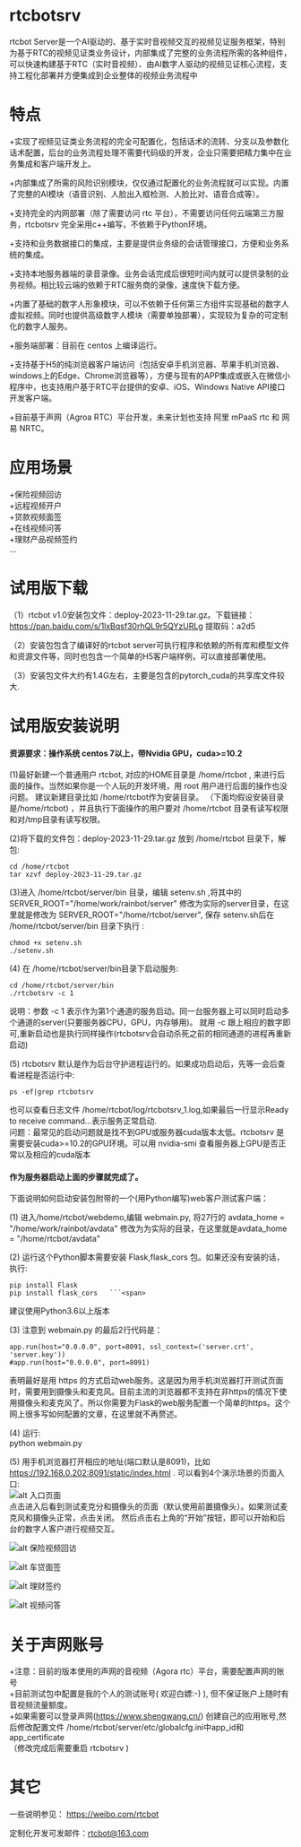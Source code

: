 # rtcbotsrv
rtcbot Server是一个AI驱动的、基于实时音视频交互的视频见证服务框架，特别为基于RTC的视频见证类业务设计，内部集成了完整的业务流程所需的各种组件，可以快速构建基于RTC（实时音视频）、由AI数字人驱动的视频见证核心流程，支持工程化部署并方便集成到企业整体的视频业务流程中

# 特点
+实现了视频见证类业务流程的完全可配置化，包括话术的流转、分支以及参数化话术配置，后台的业务流程处理不需要代码级的开发，企业只需要把精力集中在业务集成和客户端开发上。  

+内部集成了所需的风险识别模块，仅仅通过配置化的业务流程就可以实现。内置了完整的AI模块（语音识别、人脸出入框检测、人脸比对、语音合成等）。  

+支持完全的内网部署（除了需要访问 rtc 平台），不需要访问任何云端第三方服务，rtcbotsrv 完全采用c++编写，不依赖于Python环境。  

+支持和业务数据接口的集成，主要是提供业务级的会话管理接口，方便和业务系统的集成。  

+支持本地服务器端的录音录像。业务会话完成后很短时间内就可以提供录制的业务视频。相比较云端的依赖于RTC服务商的录像，速度快下载方便。  

+内置了基础的数字人形象模块，可以不依赖于任何第三方组件实现基础的数字人虚拟视频。同时也提供高级数字人模块（需要单独部署），实现较为复杂的可定制化的数字人服务。  

+服务端部署：目前在 centos 上编译运行。  

+支持基于H5的纯浏览器客户端访问（包括安卓手机浏览器、苹果手机浏览器、windows上的Edge、Chrome浏览器等），方便与现有的APP集成或嵌入在微信小程序中，也支持用户基于RTC平台提供的安卓、iOS、Windows Native API接口开发客户端。  

+目前基于声网（Agroa RTC）平台开发，未来计划也支持 阿里 mPaaS rtc 和 网易 NRTC。  

# 应用场景
+保险视频回访  
+远程视频开户  
+贷款视频面签  
+在线视频问答  
+理财产品视频签约  
...  

# 试用版下载

（1）rtcbot v1.0安装包文件：deploy-2023-11-29.tar.gz。下载链接：https://pan.baidu.com/s/1lxBqsf30rhQL9r5QYzURLg 提取码：a2d5

（2）安装包包含了编译好的rtcbot server可执行程序和依赖的所有库和模型文件和资源文件等，同时也包含一个简单的H5客户端样例，可以直接部署使用。

（3）安装包文件大约有1.4G左右，主要是包含的pytorch_cuda的共享库文件较大.

# 试用版安装说明

#### 资源要求：操作系统 centos 7以上，带Nvidia GPU，cuda>=10.2    

(1)最好新建一个普通用户 rtcbot, 对应的HOME目录是 /home/rtcbot , 来进行后面的操作。当然如果你是一个人玩的开发环境，用 root 用户进行后面的操作也没问题。 建议新建目录比如 /home/rtcbot作为安装目录。
（下面均假设安装目录是/home/rtcbot) ，并且执行下面操作的用户要对 /home/rtcbot 目录有读写权限和对/tmp目录有读写权限。  

(2)将下载的文件包：deploy-2023-11-29.tar.gz 放到 /home/rtcbot 目录下，解包:  
	
	cd /home/rtcbot    
	tar xzvf deploy-2023-11-29.tar.gz 

(3)进入 /home/rtcbot/server/bin 目录，编辑 setenv.sh ,将其中的SERVER_ROOT="/home/work/rainbot/server" 修改为实际的server目录，在这里就是修改为 SERVER_ROOT="/home/rtcbot/server", 保存 setenv.sh后在 /home/rtcbot/server/bin 目录下执行 :  

	chmod +x setenv.sh    
	./setenv.sh   

(4) 在 /home/rtcbot/server/bin目录下启动服务:  

	cd /home/rtcbot/server/bin    
	./rtcbotsrv -c 1  

说明：参数 -c 1 表示作为第1个通道的服务启动。同一台服务器上可以同时启动多个通道的server(只要服务器CPU，GPU，内存够用)。  就用 -c 跟上相应的数字即可,重新启动也是执行同样操作(rtcbotsrv会自动杀死之前的相同通道的进程再重新启动)  
	   
(5) rtcbotsrv 默认是作为后台守护进程运行的。如果成功启动后，先等一会后查看进程是否运行中:  

	ps -ef|grep rtcbotsrv   

也可以查看日志文件 /home/rtcbot/log/rtcbotsrv_1.log,如果最后一行显示Ready to receive command...表示服务正常启动.  
问题：最常见的启动问题就是找不到GPU或服务器cuda版本太低。rtcbotsrv 是需要安装cuda>=10.2的GPU环境。可以用 nvidia-smi 查看服务器上GPU是否正常以及相应的cuda版本  

#### 作为服务器启动上面的步骤就完成了。  

下面说明如何启动安装包附带的一个(用Python编写)web客户测试客户端：  

(1) 进入/home/rtcbot/webdemo,编辑 webmain.py, 将27行的 avdata_home = "/home/work/rainbot/avdata" 修改为为实际的目录，在这里就是avdata_home = "/home/rtcbot/avdata"

(2) 运行这个Python脚本需要安装 Flask,flask_cors 包。如果还没有安装的话，执行:  

	pip install Flask  
	pip install flask_cors   ```<span>  	

建议使用Python3.6以上版本  

(3) 注意到 webmain.py 的最后2行代码是：  

	app.run(host="0.0.0.0", port=8091, ssl_context=('server.crt', 'server.key'))  
	#app.run(host="0.0.0.0", port=8091) 
	
表明最好是用 https 的方式启动web服务。这是因为用手机浏览器打开测试页面时，需要用到摄像头和麦克风。目前主流的浏览器都不支持在非https的情况下使用摄像头和麦克风了。所以你需要为Flask的web服务配置一个简单的https。这个网上很多写如何配置的文章，在这里就不再赘述。  
	
(4) 运行:  
	python webmain.py     

(5) 用手机浏览器打开相应的地址(端口默认是8091)，比如 https://192.168.0.202:8091/static/index.html . 可以看到4个演示场景的页面入口:  
![alt 入口页面](index2.jpg)  
点击进入后看到测试麦克分和摄像头的页面（默认使用前置摄像头）。如果测试麦克风和摄像头正常，点击关闭。  然后点击右上角的“开始”按钮，即可以开始和后台的数字人客户进行视频交互。  

![alt 保险视频回访](保险视频回访.jpg)  

![alt 车贷面签](车贷面签.jpg)  

![alt 理财签约](理财签约.jpg)  

![alt 视频问答](视频问答.jpg)  


# 关于声网账号  

+注意：目前的版本使用的声网的音视频（Agora rtc）平台，需要配置声网的账号  
+目前测试包中配置是我的个人的测试账号( 欢迎白嫖:-) ), 但不保证账户上随时有音视频流量额度。  
+如果需要可以登录声网(https://www.shengwang.cn/)   创建自己的应用账号,然后修改配置文件 /home/rtcbot/server/etc/globalcfg.ini中app_id和app_certificate  
（修改完成后需要重启 rtcbotsrv )  


# 其它
 一些说明参见： https://weibo.com/rtcbot  

 定制化开发可发邮件：rtcbot@163.com

